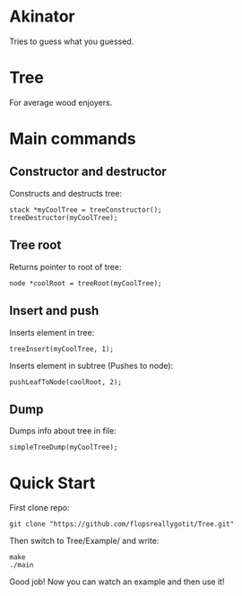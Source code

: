 # Akinator
Tries to guess what you guessed.

# Tree
For average wood enjoyers.

# Main commands

## Constructor and destructor
Constructs and destructs tree:
```
stack *myCoolTree = treeConstructor();
treeDestructor(myCoolTree);
```

## Tree root
Returns pointer to root of tree:
```
node *coolRoot = treeRoot(myCoolTree);
```

## Insert and push
Inserts element in tree:
```
treeInsert(myCoolTree, 1);
```
Inserts element in subtree (Pushes to node):
```
pushLeafToNode(coolRoot, 2);
```

## Dump
Dumps info about tree in file:
```
simpleTreeDump(myCoolTree);
```

# Quick Start
First clone repo:
```
git clone "https://github.com/flopsreallygotit/Tree.git"
```
Then switch to Tree/Example/ and write:
```
make
./main
```
Good job! Now you can watch an example and then use it!
